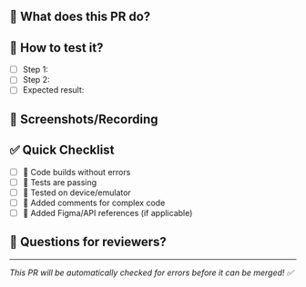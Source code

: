 ## 🚀 What does this PR do?
<!-- Describe what you built/fixed in 1-2 sentences -->


## 🎯 How to test it?
<!-- Tell reviewers how to test your changes -->
- [ ] Step 1: 
- [ ] Step 2: 
- [ ] Expected result: 

## 📸 Screenshots/Recording
<!-- Add screenshots or screen recording if UI changes -->


## ✅ Quick Checklist
- [ ] 🔨 Code builds without errors
- [ ] 🧪 Tests are passing  
- [ ] 📱 Tested on device/emulator
- [ ] 📝 Added comments for complex code
- [ ] 🔗 Added Figma/API references (if applicable)

## 🤔 Questions for reviewers?
<!-- Any specific feedback you want? -->


---
*This PR will be automatically checked for errors before it can be merged! ✅*
